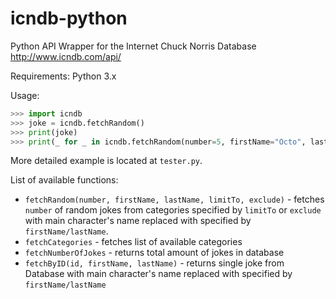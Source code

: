 # icndb-python
Python API Wrapper for the Internet Chuck Norris Database http://www.icndb.com/api/

Requirements:
  Python 3.x
  
Usage:
```python
>>> import icndb
>>> joke = icndb.fetchRandom()
>>> print(joke)
>>> print(_ for _ in icndb.fetchRandom(number=5, firstName="Octo", lastName="Cat"))
```

More detailed example is located at ```tester.py```.

List of available functions:

  * ```fetchRandom(number, firstName, lastName, limitTo, exclude)```  - fetches ```number``` of random jokes from categories specified by ```limitTo``` or ```exclude``` with main character's name replaced with specified by ```firstName/lastName```.
  * ```fetchCategories``` - fetches list of available categories  
  * ```fetchNumberOfJokes``` - returns total amount of jokes in database 
  * ```fetchByID(id, firstName, lastName)``` - returns single joke from Database with main character's name replaced with specified by ```firstName/lastName```
